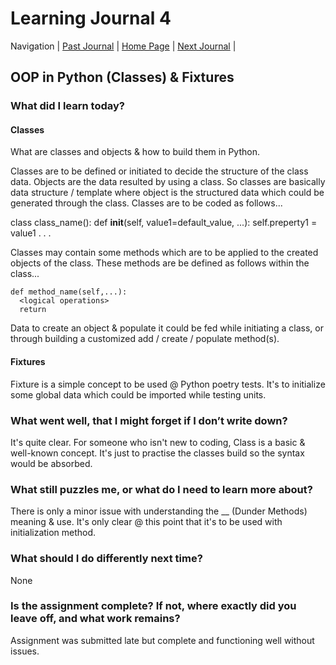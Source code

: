 # Learning Journal 4

Navigation | [Past Journal](../Class-02/README.md) | [Home Page](../README.md) | [Next Journal](../Class-05/README.md) |

## OOP in Python (Classes) & Fixtures

### What did I learn today?

#### Classes

What are classes and objects & how to build them in Python.

Classes are to be defined or initiated to decide the structure of the class data. Objects are the data resulted by using a class. So classes are basically data structure / template where object is the structured data which could be generated through the class. Classes are to be coded as follows...

  class class_name():
    def __init__(self, value1=default_value, ...):
        self.preperty1 = value1
        .
        .
        .

Classes may contain some methods which are to be applied to the created objects of the class. These methods are be defined as follows within the class...

    def method_name(self,...):
      <logical operations>
      return

Data to create an object & populate it could be fed while initiating a class, or through building a customized add / create / populate method(s).

#### Fixtures

Fixture is a simple concept to be used @ Python poetry tests. It's to initialize some global data which could be imported while testing units.

### What went well, that I might forget if I don’t write down?

It's quite clear. For someone who isn't new to coding, Class is a basic & well-known concept. It's just to practise the classes build so the syntax would be absorbed.

### What still puzzles me, or what do I need to learn more about?

There is only a minor issue with understanding the __ (Dunder Methods) meaning & use. It's only clear @ this point that it's to be used with initialization method.

### What should I do differently next time?

None

### Is the assignment complete? If not, where exactly did you leave off, and what work remains?

Assignment was submitted late but complete and functioning well without issues.
